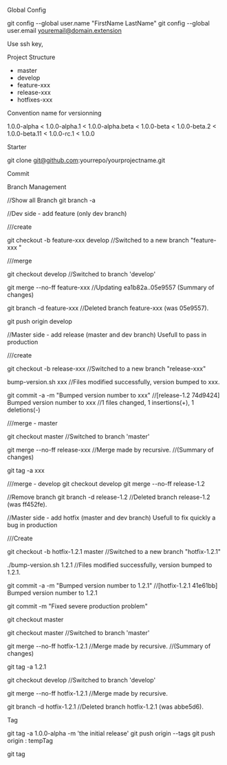 Global Config

git config --global user.name "FirstName LastName"
git config --global user.email youremail@domain.extension

Use ssh key, 

Project Structure

- master
- develop
- feature-xxx
- release-xxx
- hotfixes-xxx

Convention name for versionning

1.0.0-alpha < 1.0.0-alpha.1 < 1.0.0-alpha.beta < 1.0.0-beta < 1.0.0-beta.2 < 1.0.0-beta.11 < 1.0.0-rc.1 < 1.0.0

Starter 

git clone git@github.com:yourrepo/yourprojectname.git





Commit 





Branch Management 

//Show all Branch
git branch -a


//Dev side - add feature (only dev branch)


///create

git checkout -b feature-xxx develop 
//Switched to a new branch "feature-xxx "

///merge

git checkout develop
//Switched to branch 'develop'

git merge --no-ff feature-xxx 
//Updating ea1b82a..05e9557 (Summary of changes)

git branch -d feature-xxx 
//Deleted branch feature-xxx  (was 05e9557).

git push origin develop




//Master side - add release (master and dev branch)
Usefull to pass in production

///create 

git checkout -b release-xxx 
//Switched to a new branch "release-xxx"

bump-version.sh xxx
//Files modified successfully, version bumped to xxx.

git commit -a -m "Bumped version number to xxx"
//[release-1.2 74d9424] Bumped version number to xxx
//1 files changed, 1 insertions(+), 1 deletions(-)

///merge - master

git checkout master
//Switched to branch 'master'

git merge --no-ff release-xxx
//Merge made by recursive.
//(Summary of changes)

git tag -a xxx

///merge - develop
git checkout develop
git merge --no-ff release-1.2

//Remove branch
git branch -d release-1.2
//Deleted branch release-1.2 (was ff452fe).


//Master side - add hotfix (master and dev branch)
Usefull to fix quickly a bug in production

///Create 

git checkout -b hotfix-1.2.1 master
//Switched to a new branch "hotfix-1.2.1"

./bump-version.sh 1.2.1
//Files modified successfully, version bumped to 1.2.1.

git commit -a -m "Bumped version number to 1.2.1"
//[hotfix-1.2.1 41e61bb] Bumped version number to 1.2.1

git commit -m "Fixed severe production problem"

git checkout master

git checkout master
//Switched to branch 'master'

git merge --no-ff hotfix-1.2.1
//Merge made by recursive.
//(Summary of changes)

git tag -a 1.2.1


git checkout develop
//Switched to branch 'develop'

git merge --no-ff hotfix-1.2.1
//Merge made by recursive.

git branch -d hotfix-1.2.1
//Deleted branch hotfix-1.2.1 (was abbe5d6).


Tag

git tag -a 1.0.0-alpha -m 'the initial release'
git push origin --tags
git push origin : tempTag

git tag